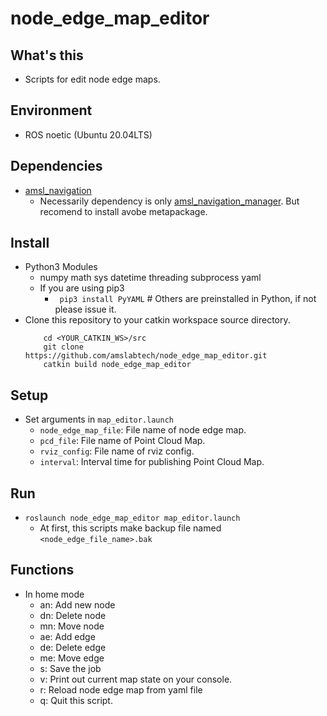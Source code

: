 # node_edge_map_editor
## What's this
- Scripts for edit node edge maps.

## Environment
- ROS noetic (Ubuntu 20.04LTS)

## Dependencies
- [amsl_navigation](https://github.com/amslabtech/amsl_navigation.git)
   - Necessarily dependency is only [amsl_navigation_manager](https://github.com/amslabtech/amsl_navigation_manager.git). But recomend to install avobe metapackage.

## Install
- Python3 Modules
  - numpy math sys datetime threading subprocess yaml
  - If you are using pip3
    - ` pip3 install PyYAML` # Others are preinstalled in Python, if not please issue it.
- Clone this repository to your catkin workspace source directory.
  ```
      cd <YOUR_CATKIN_WS>/src
      git clone https://github.com/amslabtech/node_edge_map_editor.git
      catkin build node_edge_map_editor
  ```
  
## Setup
- Set arguments in `map_editor.launch`
   - `node_edge_map_file`: File name of node edge map.
   - `pcd_file`: File name of Point Cloud Map.
   - `rviz_config`: File name of rviz config.
   - `interval`: Interval time for publishing Point Cloud Map.

## Run
- `roslaunch node_edge_map_editor map_editor.launch`
   - At first, this scripts make backup file named `<node_edge_file_name>.bak`
   
## Functions
- In home mode
   - an: Add new node
   - dn: Delete node
   - mn: Move node
   - ae: Add edge
   - de: Delete edge
   - me: Move edge
   - s: Save the job
   - v: Print out current map state on your console.
   - r: Reload node edge map from yaml file
   - q: Quit this script.
   
  
